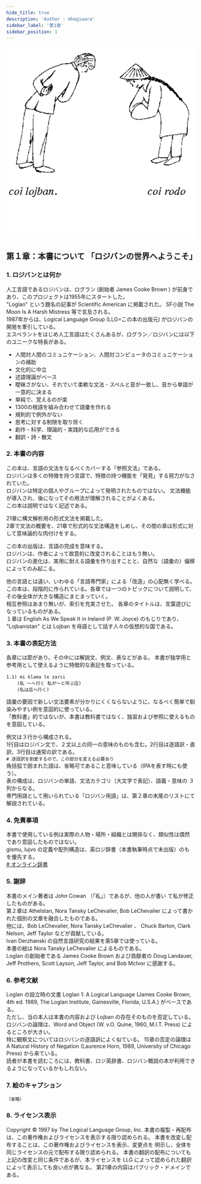 ```yaml
---
hide_title: true
description: 'Author : mhagiwara'
sidebar_label: '第1章'
sidebar_position: 1
---
```


![chapter1](../../static/img/chapter1.svg) 

## 第１章：本書について 「ロジバンの世界へようこそ」

### 1. ロジバンとは何か

人工言語であるロジバンは、ログラン (創始者 James Cooke Brown ) が前身であり、このプロジェクトは1955年にスタートした。   
"Loglan" という題名の記事が Scientific American に掲載された。 SF小説 The Moon Is A Harsh Mistress 等で言及される。  
1987年からは、Logical Language Group (LLG=この本の出版元) がロジバンの開発を牽引している。  
エスペラントをはじめ人工言語はたくさんあるが、ログラン／ロジバンには以下のユニークな特長がある。  

- 人間対人間のコミュニケーション、人間対コンピュータのコミュニケーションの補助
- 文化的に中立
- 述語理論がベース
- 曖昧さがない、それでいて柔軟な文法 - スペルと音が一致し、音から単語が一意的に決まる
- 単純で、覚えるのが楽
- 1300の根語を組み合わせて語彙を作れる
- 規則的で例外がない
- 思考に対する制限を取り除く
- 創作・科学、理論的・実践的な応用ができる
- 翻訳・詩・散文

### 2. 本書の内容

この本は、言語の文法をなるべくカバーする「参照文法」である。  
ロジバンは多くの特徴を持つ言語で、特徴の持つ機能を「発見」する努力がなされていた。  
ロジバンは特定の個人やグループによって発明されたものではない。 文法機能が導入され、後になってその用法が理解されることがよくある。   
この本は説明ではなく記述である。   

21章に構文解析用の形式文法を掲載した。   
2章で文法の概要を、21章で形式的な文法構造をしめし、その間の章は形式に対して意味論的な肉付けをする。 

この本の出版は、言語の完成を意味する。   
ロジバンは、作者によって故意的に改変されることはもう無い。   
ロジバンの進化は、実用に耐える語彙を作り出すことと、自然な（語彙の）偏移によってのみ起こる。 

他の言語とは違い、いわゆる「言語専門家」による「改造」の心配無く学べる。 この本は、段階的に作られている。各章では一つのトピックについて説明して、 その後全体が大きな構造にまとまっていく。  
相互参照はあまり無いが、索引を充実させた。 各章のタイトルは、言葉遊びになっているものがある。   
１章は English As We Speak It in Ireland (P. W. Joyce) のもじりであり、 "Lojbanistan" とは Lojban を母語として話す人々の仮想的な国である。  

### 3. 本書の表記方法

各章には節があり，その中には解説文、例文、表などがある。 本書が独学用と参考用として使えるように特徴的な表記を取っている。
```
1.1) mi klama le zarci
    (私 ～へ行く 私が～と呼ぶ店)
    (私は店へ行く) 
```
語彙の要因で新しい文法要素が分かりにくくならないように、なるべく簡単で馴染みやすい例を意図的に使っている。  
「教科書」的ではないが、本書は教科書ではなく、独習および参照に使えるものを意図している。   
  
例文は３行から構成される。  
1行目はロジバン文で、２文以上の同一の意味のものも含む。2行目は逐語訳・直訳、3行目は通常の訳である。  
`# 逐語訳を割愛するので、この部分を変える必要あり`  
角括弧で囲まれた語は、省略可であること意味している（IPAを表す時にも使う）。  
表の構成は、ロジバンの単語、文法カテゴリ（大文字で表記）、語義・意味の ３列からなる。  
専門用語として用いられている「ロジバン用語」は、第２章の末尾のリストにて解説されている。  

### 4. 免責事項

本書で使用している例は実際の人物・場所・組織とは関係なく、類似性は偶然 であり意図したものではない。   
gismu, lujvo の定義や配列構造は、英ロジ辞書（本書執筆時点で未出版）のも を優先する。  
[# オンライン辞書](https://jbovlaste.lojban.org/)

### 5. 謝辞

本書のメイン著者は John Cowan （「私」）であるが、他の人が書い て私が修正したものがある。  
第２章は Athelstan, Nora Tansky LeChevalier, Bob LeChevalier によって書かれた個別の文章を融合したものである。  
他には、Bob LeChevalier, Nora Tansky LeChevalier 、 Chuck Barton, Clark Nelson, Jeff Taylor などが貢献している。   
Ivan Derzhanski の自然言語研究の結果を第5章では使っている。  
本書の絵は Nora Tansky LeChevalier によるものである。   
Loglan の創始者である James Cooke Brown および貢献者の Doug Landauer, Jeff Prothero, Scott Layson, Jeff Taylor, and Bob McIvor に感謝する。

### 6. 参考文献

Loglan の設立時の文書 Loglan 1: A Logical Language (James Cooke Brown, 4th ed. 1989, The Loglan Institute, Gainesville, Florida, U.S.A.) がベースである。  
ただし、当の本人は本書の内容および Lojban の存在そのものを否定している。 ロジバンの論理は、Word and Object (W. v.O. Quine, 1960, M.I.T. Press) によるところが大きい。  
特に観察文についてはロジバンの逐語訳によく似ている。 15章の否定の論理は A Natural History of Negation (Laurence Horn, 1989, University of Chicago Press) から来ている。   
読者が本書を読むころには、教科書、ロジ英辞書、ロジバン概説の本が利用できるようになっているかもしれない。

### 7. 絵のキャプション

`（省略）`

### 8. ライセンス表示

Copyright © 1997 by The Logical Language Group, Inc. 本書の複製・再配布は、この著作権およびライセンスを表示する限り認められる。 本書を改変し配布することは、この著作権およびライセンスを表示、変更点を 明示し、全体を同じライセンスの元で配布する限り認められる。 本書の翻訳の配布についても上記の改変と同じ条件であるが、本ライセンスを LLG によって認められた翻訳によって表示しても良い点が異なる。 第21章の内容はパブリック・ドメインである。
